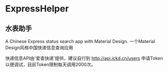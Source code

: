 # ExpressHelper
## 水表助手

A Chinese Express status search app with Material Design.
一个Material Design风格中国快递信息查询应用

快递信息API由'爱查快递'提供，建议自行到 <http://api.ickd.cn/users> 申请Token以便调试，目前Token限制每天调用2000次。
